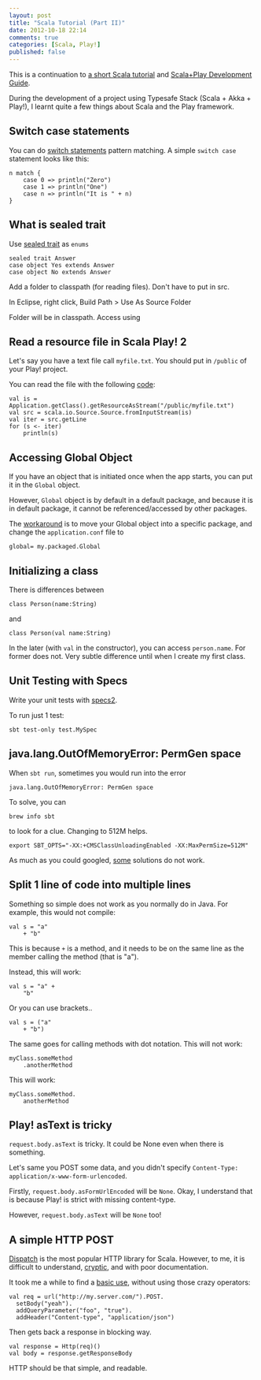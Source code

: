 ```yaml
---
layout: post
title: "Scala Tutorial (Part II)"
date: 2012-10-18 22:14
comments: true
categories: [Scala, Play!]
published: false
---
```


This is a continuation to [a short Scala tutorial](/2012-10/07/a-short-scala-tutorial-for-java-developers) and [Scala+Play Development Guide](2012/10/15/scala-plus-play-development-guide).

During the development of a project using Typesafe Stack (Scala + Akka + Play!), I learnt quite a few things about Scala and the Play framework.

<!-- more -->

## Switch case statements ##

You can do [switch statements](http://kerflyn.wordpress.com/2011/02/14/playing-with-scalas-pattern-matching/) pattern matching. A simple `switch case` statement looks like this:

	n match {
		case 0 => println("Zero")
		case 1 => println("One")
    	case n => println("It is " + n)
  	}


## What is sealed trait ##

Use [sealed trait](http://stackoverflow.com/questions/11203268/what-is-a-sealed-trait) as `enums`

	sealed trait Answer
	case object Yes extends Answer
	case object No extends Answer



Add a folder to classpath (for reading files). Don't have to put in src.

In Eclipse, right click, Build Path > Use As Source Folder

Folder will be in classpath. Access using





## Read a resource file in Scala Play! 2 ##

Let's say you have a text file call `myfile.txt`. You should put in `/public` of your Play! project.

You can read the file with the following [code](http://stackoverflow.com/questions/12825644/how-to-read-a-file-in-scala-with-play-2-0):

	val is = Application.getClass().getResourceAsStream("/public/myfile.txt")    
	val src = scala.io.Source.Source.fromInputStream(is)
	val iter = src.getLine
	for (s <- iter)
		println(s)




## Accessing Global Object ##

If you have an object that is initiated once when the app starts, you can put it in the `Global` object. 

However, `Global` object is by default in a default package, and because it is in default package, it cannot be referenced/accessed by other packages.

The [workaround](http://stackoverflow.com/questions/10440864/play-2-0-scala-accessing-global-object) is to move your Global object into a specific package, and change the `application.conf` file to

	global= my.packaged.Global



## Initializing a class ##

There is differences between

	class Person(name:String)

and

	class Person(val name:String)

In the later (with `val` in the constructor), you can access `person.name`. For former does not. Very subtle difference until when I create my first class.


## Unit Testing with Specs ##

Write your unit tests with [specs2](http://www.playframework.org/documentation/2.0/ScalaTest).

To run just 1 test:

	sbt test-only test.MySpec



## java.lang.OutOfMemoryError: PermGen space ##

When `sbt run`, sometimes you would run into the error

	java.lang.OutOfMemoryError: PermGen space

To solve, you can

	brew info sbt

to look for a clue. Changing to 512M helps.
	
	export SBT_OPTS="-XX:+CMSClassUnloadingEnabled -XX:MaxPermSize=512M"

As much as you could googled, [some](http://javarevisited.blogspot.sg/2011/09/javalangoutofmemoryerror-permgen-space.html) solutions do not work.



## Split 1 line of code into multiple lines ##

Something so simple does not work as you normally do in Java. For example, this would not compile:

	val s = "a"
		+ "b"

This is because `+` is a method, and it needs to be on the same line as the member calling the method (that is "a").

Instead, this will work:

	val s = "a" +
		"b"

Or you can use brackets..
	
	val s = ("a"
  		+ "b")

The same goes for calling methods with dot notation. This will not work:

	myClass.someMethod
		.anotherMethod

This will work:

	myClass.someMethod.
		anotherMethod



## Play! asText is tricky ##

`request.body.asText` is tricky. It could be None even when there is something.

Let's same you POST some data, and you didn't specify `Content-Type: application/x-www-form-urlencoded`.

Firstly, `request.body.asFormUrlEncoded` will be `None`. Okay, I understand that is because Play! is strict with missing content-type.

However, `request.body.asText` will be `None` too!


## A simple HTTP POST ##

[Dispatch](http://dispatch.databinder.net/) is the most popular HTTP library for Scala. However, to me, it is difficult to understand, [cryptic](http://www.flotsam.nl/dispatch-periodic-table.html), and with poor documentation.

It took me a while to find a [basic use](http://stackoverflow.com/questions/12342062/basic-usage-of-dispatch-0-9), without using those crazy operators:

	val req = url("http://my.server.com/").POST.
	  setBody("yeah").
	  addQueryParameter("foo", "true").
	  addHeader("Content-type", "application/json")

Then gets back a response in blocking way.

	val response = Http(req)()
	val body = response.getResponseBody

HTTP should be that simple, and readable.




